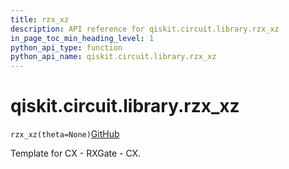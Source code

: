 ```yaml
---
title: rzx_xz
description: API reference for qiskit.circuit.library.rzx_xz
in_page_toc_min_heading_level: 1
python_api_type: function
python_api_name: qiskit.circuit.library.rzx_xz
---
```


# qiskit.circuit.library.rzx\_xz

<span id="qiskit.circuit.library.rzx_xz" />

`rzx_xz(theta=None)`[GitHub](https://github.com/qiskit/qiskit/tree/stable/0.23/qiskit/circuit/library/templates/rzx/rzx_xz.py "view source code")

Template for CX - RXGate - CX.

